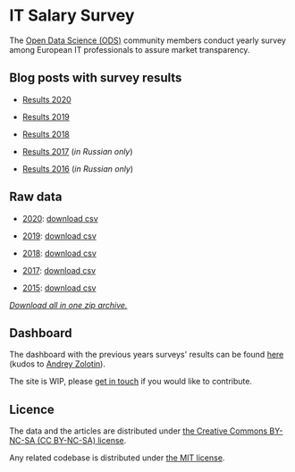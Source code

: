 # IT Salary Survey

The <a href="https://ods.ai/" target="_blank" rel="noopener">Open Data Science (ODS)</a> community members conduct yearly survey among European IT professionals to assure market transparency.

## Blog posts with survey results

- [Results 2020](blog/results/2020.md)

- [Results 2019](blog/results/2019.md)

- [Results 2018](blog/results/2018.md)

- [Results 2017](blog/results/2017.md) (<em>in Russian only</em>)

- [Results 2016](blog/results/2016.md) (<em>in Russian only</em>)

## Raw data

- [2020](data/raw/2020.md): <a href="./download/data/2020.csv" download="itsalarysurvay_2020.csv" target="_blank" rel="noopener">download csv</a>

- [2019](data/raw/2019.md): <a href="./download/data/2019.csv" download="itsalarysurvay_2019.csv" target="_blank" rel="noopener">download csv</a>

- [2018](data/raw/2018.md): <a href="./download/data/2018.csv" download="itsalarysurvay_2018.csv" target="_blank" rel="noopener">download csv</a>

- [2017](data/raw/2017.md): <a href="./download/data/2017.csv" download="itsalarysurvay_2017.csv" target="_blank" rel="noopener">download csv</a>

- [2015](data/raw/2015.md): <a href="./download/data/2015.csv" download="itsalarysurvay_2015.csv" target="_blank" rel="noopener">download csv</a>

<em>
    <a href="./download/data/itsalarysurvay.zip" download="itsalarysurvay.zip" target="_blank" rel="noopener">Download all in one zip archive.</a>
</em>

<!-- - <a href="https://docs.google.com/spreadsheets/d/1DjPgQeBu53I0Dws4YMbXyyQdWDLpMtkSu4FhGux0epY/edit#gid=1727021736" target="_blank" rel="noreferrer noopener">2020</a> -->

<!-- <strong><em>Please contribute to the survey of 2020</em></strong> by filling [the form](./form.md). The raw data collected so far can be found <a href="https://docs.google.com/spreadsheets/d/1DjPgQeBu53I0Dws4YMbXyyQdWDLpMtkSu4FhGux0epY/edit#gid=1727021736" target="_blank" rel="noopener">here</a>. -->

## Dashboard

The dashboard with the previous years surveys' results can be found <a href="dashboard.html" target="_blank" rel="noopener">here</a> (kudos to <a href="https://www.linkedin.com/in/nitoloz/" target="_blank" rel="noopener">Andrey Zolotin</a>).

The site is WIP, please <a href="https://www.linkedin.com/in/dkisler/" target="_blank" rel="noopener">get in touch</a> if you would like to contribute.

## Licence

The data and the articles are distributed under [the Creative Commons BY-NC-SA (CC BY-NC-SA) license](https://creativecommons.org/licenses/by-nc-sa/4.0/).

Any related codebase is distributed under [the MIT license](https://opensource.org/licenses/MIT).
